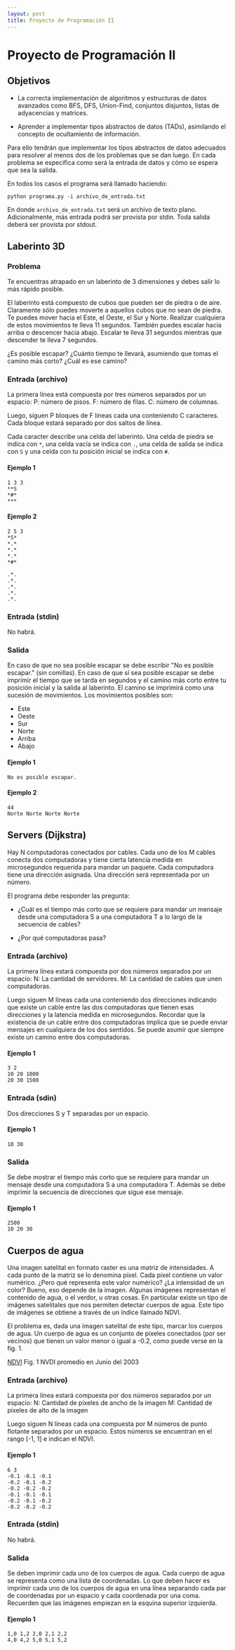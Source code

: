 ```yaml
---
layout: post
title: Proyecto de Programación II
---
```

# Proyecto de Programación II

## Objetivos

- La correcta implementación de algoritmos y estructuras de datos avanzados como
  BFS, DFS, Union-Find, conjuntos disjuntos, listas de adyacencias y matrices.

- Aprender a implementar tipos abstractos de datos (TADs), asimilando el
  concepto de ocultamiento de información.

Para ello tendrán que implementar los tipos abstractos de datos adecuados para
resolver al menos dos de los problemas que se dan luego. En cada problema
se especifica como será la entrada de datos y cómo se espera que sea la salida.

En todos los casos el programa será llamado haciendo:

```
python programa.py -i archivo_de_entrada.txt
```

En donde `archivo_de_entrada.txt` será un archivo de texto plano.
Adicionalmente, más entrada podrá ser provista por stdin. Toda salida deberá ser
provista por stdout.


## Laberinto 3D
### Problema

Te encuentras atrapado en un laberinto de 3 dimensiones y debes salir lo más
rápido posible.

El laberinto está compuesto de cubos que pueden ser de piedra o de aire.
Claramente sólo puedes moverte a aquellos cubos que no sean de piedra. Te puedes
mover hacia el Este, el Oeste, el Sur y Norte. Realizar cualquiera de estos
movimientos te lleva 11 segundos. También puedes escalar hacia arriba o
descencer hacia abajo. Escalar te lleva 31 segundos mientras que descender te
lleva 7 segundos.

¿Es posible escapar? ¿Cuánto tiempo te llevará, asumiendo que tomas el camino
más corto? ¿Cuál es ese camino?

### Entrada (archivo)
La primera línea está compuesta por tres números separados por un espacio:
P: número de pisos.
F: número de filas.
C: número de columnas.

Luego, siguen P bloques de F lineas cada una conteniendo C caracteres. Cada
bloque estará separado por dos saltos de línea.

Cada caracter describe una celda del laberinto. Una celda de piedra se indica
con `*`, una celda vacía se indica con `.`, una celda de salida se indica con
`S` y una celda con tu posición inicial se indica con `#`.

#### Ejemplo 1
```
1 3 3
**S
*#*
***
```

#### Ejemplo 2
```
2 5 3
*S*
*.*
*.*
*.*
*#*

.*.
.*.
.*.
.*.
.*.
```

### Entrada (stdin)
No habrá.



### Salida
En caso de que no sea posible escapar se debe escribir "No es posible escapar."
(sin comillas). En caso de que sí sea posible escapar se debe imprimir el tiempo
que se tarda en segundos y el camino más corto entre tu posición inicial y la
salida al laberinto. El camino se imprimirá como una sucesión de movimientos.
Los movimientos posibles son:

- Este
- Oeste
- Sur
- Norte
- Arriba
- Abajo

#### Ejemplo 1
```
No es posible escapar.
```

#### Ejemplo 2
```
44
Norte Norte Norte Norte
```


## Servers (Dijkstra)
Hay N computadoras conectados por cables. Cada uno de los M cables conecta dos
computadoras y tiene cierta latencia medida en microsegundos requerida para
mandar un paquete. Cada computadora tiene una dirección asignada. Una dirección
será representada por un número.

El programa debe responder las pregunta:

- ¿Cuál es el tiempo más corto que se requiere para mandar un mensaje desde una
computadora S a una computadora T a lo largo de la secuencia de cables?

- ¿Por qué computadoras pasa?

### Entrada (archivo)
La primera línea estará compuesta por dos números separados por un espacio:
N: La cantidad de servidores.
M: La cantidad de cables que unen computadoras.

Luego siguen M líneas cada una conteniendo dos direcciones indicando que existe
un cable entre las dos computadoras que tienen esas direcciones y la latencia
medida en microsegundos. Recordar que la existencia de un cable entre dos
computadoras implica que se puede enviar mensajes en cualquiera de los dos
sentidos. Se puede asumir que siempre existe un camino entre dos computadoras.

#### Ejemplo 1
```
3 2
10 20 1000
20 30 1500
```

### Entrada (sdin)
Dos direcciones S y T separadas por un espacio.

#### Ejemplo 1
```
10 30
```

### Salida
Se debe mostrar el tiempo más corto que se requiere para mandar un mensaje desde
una computadora S a una computadora T. Además se debe imprimir la secuencia de
direcciones que sigue ese mensaje.

#### Ejemplo 1
```
2500
10 20 30
```

## Cuerpos de agua

Una imagen satelital en formato raster es una matriz de intensidades. A cada
punto de la matriz se lo denomina píxel. Cada píxel contiene un valor numérico.
¿Pero qué representa este valor numérico? ¿La intensidad de un color? Bueno, eso
depende de la imagen. Algunas imágenes representan el contenido de agua, o el
verdor, u otras cosas. En particular existe un tipo de imágenes satelitales que
nos permiten detectar cuerpos de agua. Este tipo de imágenes se obtiene a través
de un índice llamado NDVI.

El problema es, dada una imagen satelital de este tipo, marcar los cuerpos de
agua. Un cuerpo de agua es un conjunto de píxeles conectados (por ser vecinos)
que tienen un valor menor o igual a -0.2, como puede verse en la fig. 1.

[NDVI](https://upload.wikimedia.org/wikipedia/commons/thumb/9/94/NDVI_062003.png/640px-NDVI_062003.png)
Fig. 1 NVDI promedio en Junio del 2003

### Entrada (archivo)
La primera línea estará compuesta por dos números separados por un espacio:
N: Cantidad de píxeles de ancho de la imagen
M: Cantidad de píxeles de alto de la imagen

Luego siguen N líneas cada una compuesta por M números de punto flotante
separados por un espacio. Estos números se encuentran en el rango [-1, 1] e
indican el NDVI.

#### Ejemplo 1
```
6 3
-0.1 -0.1 -0.1
-0.2 -0.1 -0.2
-0.2 -0.2 -0.2
-0.1 -0.1 -0.1
-0.2 -0.1 -0.2
-0.2 -0.2 -0.2
```

### Entrada (stdin)
No habrá.

### Salida
Se deben imprimir cada uno de los cuerpos de agua. Cada cuerpo de agua se
representa como una lista de coordenadas. Lo que deben hacer es imprimir cada
uno de los cuerpos de agua en una línea separando cada par de coordenadas por un
espacio y cada coordenada por una coma. Recuerden que las imágenes empiezan en
la esquina superior izquierda.

#### Ejemplo 1
```
1,0 1,2 2,0 2,1 2,2
4,0 4,2 5,0 5,1 5,2
```
